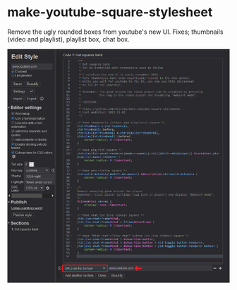 # make-youtube-square-stylesheet
Remove the ugly rounded boxes from youtube's new UI. Fixes; thumbnails (video and playlist), playlist box, chat box.

![..](/resources/preview.png)
